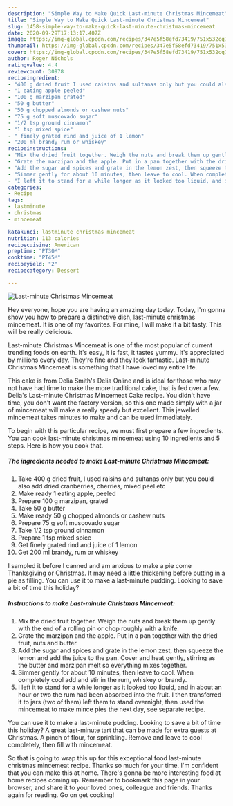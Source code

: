 ```yaml
---
description: "Simple Way to Make Quick Last-minute Christmas Mincemeat"
title: "Simple Way to Make Quick Last-minute Christmas Mincemeat"
slug: 1458-simple-way-to-make-quick-last-minute-christmas-mincemeat
date: 2020-09-29T17:13:17.407Z
image: https://img-global.cpcdn.com/recipes/347e5f58efd73419/751x532cq70/last-minute-christmas-mincemeat-recipe-main-photo.jpg
thumbnail: https://img-global.cpcdn.com/recipes/347e5f58efd73419/751x532cq70/last-minute-christmas-mincemeat-recipe-main-photo.jpg
cover: https://img-global.cpcdn.com/recipes/347e5f58efd73419/751x532cq70/last-minute-christmas-mincemeat-recipe-main-photo.jpg
author: Roger Nichols
ratingvalue: 4.4
reviewcount: 30978
recipeingredient:
- "400 g dried fruit I used raisins and sultanas only but you could also add dried cranberries cherries mixed peel etc"
- "1 eating apple peeled"
- "100 g marzipan grated"
- "50 g butter"
- "50 g chopped almonds or cashew nuts"
- "75 g soft muscovado sugar"
- "1/2 tsp ground cinnamon"
- "1 tsp mixed spice"
- " finely grated rind and juice of 1 lemon"
- "200 ml brandy rum or whiskey"
recipeinstructions:
- "Mix the dried fruit together. Weigh the nuts and break them up gently with the end of a rolling pin or chop roughly with a knife."
- "Grate the marzipan and the apple. Put in a pan together with the dried fruit, nuts and butter."
- "Add the sugar and spices and grate in the lemon zest, then squeeze the lemon and add the juice to the pan. Cover and heat gently, stirring as the butter and marzipan melt so everything mixes together."
- "Simmer gently for about 10 minutes, then leave to cool. When completely cool add and stir in the rum, whiskey or brandy."
- "I left it to stand for a while longer as it looked too liquid, and in about an hour or two the rum had been absorbed into the fruit. I then transferred it to jars (two of them) left them to stand overnight, then used the mincemeat to make mince pies the next day, see separate recipe."
categories:
- Recipe
tags:
- lastminute
- christmas
- mincemeat

katakunci: lastminute christmas mincemeat 
nutrition: 113 calories
recipecuisine: American
preptime: "PT30M"
cooktime: "PT45M"
recipeyield: "2"
recipecategory: Dessert

---
```



![Last-minute Christmas Mincemeat](https://img-global.cpcdn.com/recipes/347e5f58efd73419/751x532cq70/last-minute-christmas-mincemeat-recipe-main-photo.jpg)

Hey everyone, hope you are having an amazing day today. Today, I'm gonna show you how to prepare a distinctive dish, last-minute christmas mincemeat. It is one of my favorites. For mine, I will make it a bit tasty. This will be really delicious.

Last-minute Christmas Mincemeat is one of the most popular of current trending foods on earth. It's easy, it is fast, it tastes yummy. It's appreciated by millions every day. They're fine and they look fantastic. Last-minute Christmas Mincemeat is something that I have loved my entire life.

This cake is from Delia Smith&#39;s Delia Online and is ideal for those who may not have had time to make the more traditional cake, that is fed over a few. Delia&#39;s Last-minute Christmas Mincemeat Cake recipe. You didn&#39;t have time, you don&#39;t want the factory version, so this one made simply with a jar of mincemeat will make a really speedy but excellent. This jewelled mincemeat takes minutes to make and can be used immediately.


To begin with this particular recipe, we must first prepare a few ingredients. You can cook last-minute christmas mincemeat using 10 ingredients and 5 steps. Here is how you cook that.

<!--inarticleads1-->

##### The ingredients needed to make Last-minute Christmas Mincemeat:

1. Take 400 g dried fruit, I used raisins and sultanas only but you could also add dried cranberries, cherries, mixed peel etc
1. Make ready 1 eating apple, peeled
1. Prepare 100 g marzipan, grated
1. Take 50 g butter
1. Make ready 50 g chopped almonds or cashew nuts
1. Prepare 75 g soft muscovado sugar
1. Take 1/2 tsp ground cinnamon
1. Prepare 1 tsp mixed spice
1. Get  finely grated rind and juice of 1 lemon
1. Get 200 ml brandy, rum or whiskey


I sampled it before I canned and am anxious to make a pie come Thanksgiving or Christmas. It may need a little thickening before putting in a pie as filling. You can use it to make a last-minute pudding. Looking to save a bit of time this holiday? 

<!--inarticleads2-->

##### Instructions to make Last-minute Christmas Mincemeat:

1. Mix the dried fruit together. Weigh the nuts and break them up gently with the end of a rolling pin or chop roughly with a knife.
1. Grate the marzipan and the apple. Put in a pan together with the dried fruit, nuts and butter.
1. Add the sugar and spices and grate in the lemon zest, then squeeze the lemon and add the juice to the pan. Cover and heat gently, stirring as the butter and marzipan melt so everything mixes together.
1. Simmer gently for about 10 minutes, then leave to cool. When completely cool add and stir in the rum, whiskey or brandy.
1. I left it to stand for a while longer as it looked too liquid, and in about an hour or two the rum had been absorbed into the fruit. I then transferred it to jars (two of them) left them to stand overnight, then used the mincemeat to make mince pies the next day, see separate recipe.


You can use it to make a last-minute pudding. Looking to save a bit of time this holiday? A great last-minute tart that can be made for extra guests at Christmas. A pinch of flour, for sprinkling. Remove and leave to cool completely, then fill with mincemeat. 

So that is going to wrap this up for this exceptional food last-minute christmas mincemeat recipe. Thanks so much for your time. I'm confident that you can make this at home. There's gonna be more interesting food at home recipes coming up. Remember to bookmark this page in your browser, and share it to your loved ones, colleague and friends. Thanks again for reading. Go on get cooking!
